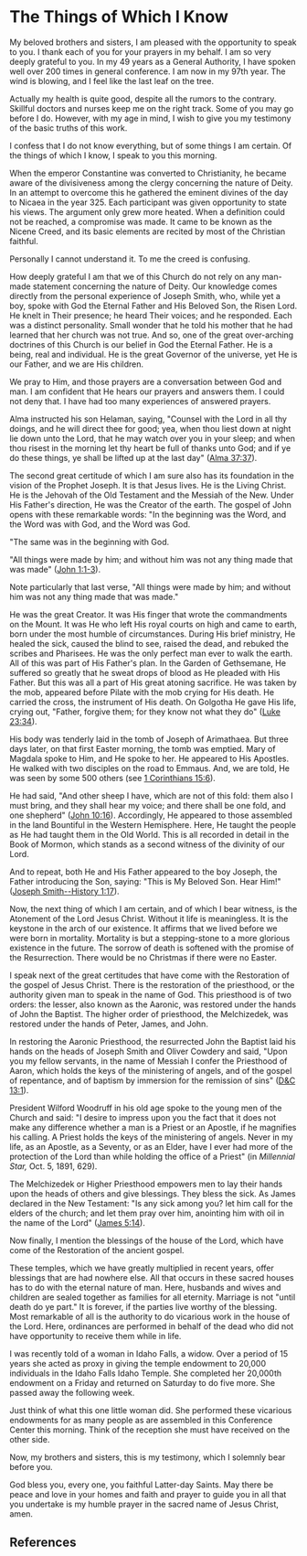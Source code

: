 # The Things of Which I Know

My beloved brothers and sisters, I am pleased with the opportunity to speak to
you. I thank each of you for your prayers in my behalf. I am so very deeply
grateful to you. In my 49 years as a General Authority, I have spoken well
over 200 times in general conference. I am now in my 97th year. The wind is
blowing, and I feel like the last leaf on the tree.

Actually my health is quite good, despite all the rumors to the contrary.
Skillful doctors and nurses keep me on the right track. Some of you may go
before I do. However, with my age in mind, I wish to give you my testimony of
the basic truths of this work.

I confess that I do not know everything, but of some things I am certain. Of
the things of which I know, I speak to you this morning.

When the emperor Constantine was converted to Christianity, he became aware of
the divisiveness among the clergy concerning the nature of Deity. In an
attempt to overcome this he gathered the eminent divines of the day to Nicaea
in the year 325. Each participant was given opportunity to state his views.
The argument only grew more heated. When a definition could not be reached, a
compromise was made. It came to be known as the Nicene Creed, and its basic
elements are recited by most of the Christian faithful.

Personally I cannot understand it. To me the creed is confusing.

How deeply grateful I am that we of this Church do not rely on any man-made
statement concerning the nature of Deity. Our knowledge comes directly from
the personal experience of Joseph Smith, who, while yet a boy, spoke with God
the Eternal Father and His Beloved Son, the Risen Lord. He knelt in Their
presence; he heard Their voices; and he responded. Each was a distinct
personality. Small wonder that he told his mother that he had learned that her
church was not true. And so, one of the great over-arching doctrines of this
Church is our belief in God the Eternal Father. He is a being, real and
individual. He is the great Governor of the universe, yet He is our Father,
and we are His children.

We pray to Him, and those prayers are a conversation between God and man. I am
confident that He hears our prayers and answers them. I could not deny that. I
have had too many experiences of answered prayers.

Alma instructed his son Helaman, saying, "Counsel with the Lord in all thy
doings, and he will direct thee for good; yea, when thou liest down at night
lie down unto the Lord, that he may watch over you in your sleep; and when
thou risest in the morning let thy heart be full of thanks unto God; and if ye
do these things, ye shall be lifted up at the last day" ([Alma
37:37](/scriptures/bofm/alma/37.37?lang=eng#36)).

The second great certitude of which I am sure also has its foundation in the
vision of the Prophet Joseph. It is that Jesus lives. He is the Living Christ.
He is the Jehovah of the Old Testament and the Messiah of the New. Under His
Father's direction, He was the Creator of the earth. The gospel of John opens
with these remarkable words: "In the beginning was the Word, and the Word was
with God, and the Word was God.

"The same was in the beginning with God.

"All things were made by him; and without him was not any thing made that was
made" ([John 1:1-3](/scriptures/nt/john/1.1-3?lang=eng#0)).

Note particularly that last verse, "All things were made by him; and without
him was not any thing made that was made."

He was the great Creator. It was His finger that wrote the commandments on the
Mount. It was He who left His royal courts on high and came to earth, born
under the most humble of circumstances. During His brief ministry, He healed
the sick, caused the blind to see, raised the dead, and rebuked the scribes
and Pharisees. He was the only perfect man ever to walk the earth. All of this
was part of His Father's plan. In the Garden of Gethsemane, He suffered so
greatly that he sweat drops of blood as He pleaded with His Father. But this
was all a part of His great atoning sacrifice. He was taken by the mob,
appeared before Pilate with the mob crying for His death. He carried the
cross, the instrument of His death. On Golgotha He gave His life, crying out,
"Father, forgive them; for they know not what they do" ([Luke
23:34](/scriptures/nt/luke/23.34?lang=eng#33)).

His body was tenderly laid in the tomb of Joseph of Arimathaea. But three days
later, on that first Easter morning, the tomb was emptied. Mary of Magdala
spoke to Him, and He spoke to her. He appeared to His Apostles. He walked with
two disciples on the road to Emmaus. And, we are told, He was seen by some 500
others (see [1 Corinthians 15:6](/scriptures/nt/1-cor/15.6?lang=eng#5)).

He had said, "And other sheep I have, which are not of this fold: them also I
must bring, and they shall hear my voice; and there shall be one fold, and one
shepherd" ([John 10:16](/scriptures/nt/john/10.16?lang=eng#15)). Accordingly,
He appeared to those assembled in the land Bountiful in the Western
Hemisphere. Here, He taught the people as He had taught them in the Old World.
This is all recorded in detail in the Book of Mormon, which stands as a second
witness of the divinity of our Lord.

And to repeat, both He and His Father appeared to the boy Joseph, the Father
introducing the Son, saying: "This is My Beloved Son. Hear Him!" ([Joseph
Smith--History 1:17](/scriptures/pgp/js-h/1.17?lang=eng#16)).

Now, the next thing of which I am certain, and of which I bear witness, is the
Atonement of the Lord Jesus Christ. Without it life is meaningless. It is the
keystone in the arch of our existence. It affirms that we lived before we were
born in mortality. Mortality is but a stepping-stone to a more glorious
existence in the future. The sorrow of death is softened with the promise of
the Resurrection. There would be no Christmas if there were no Easter.

I speak next of the great certitudes that have come with the Restoration of
the gospel of Jesus Christ. There is the restoration of the priesthood, or the
authority given man to speak in the name of God. This priesthood is of two
orders: the lesser, also known as the Aaronic, was restored under the hands of
John the Baptist. The higher order of priesthood, the Melchizedek, was
restored under the hands of Peter, James, and John.

In restoring the Aaronic Priesthood, the resurrected John the Baptist laid his
hands on the heads of Joseph Smith and Oliver Cowdery and said, "Upon you my
fellow servants, in the name of Messiah I confer the Priesthood of Aaron,
which holds the keys of the ministering of angels, and of the gospel of
repentance, and of baptism by immersion for the remission of sins" ([D&amp;C
13:1](/scriptures/dc-testament/dc/13.1?lang=eng#0)).

President Wilford Woodruff in his old age spoke to the young men of the Church
and said: "I desire to impress upon you the fact that it does not make any
difference whether a man is a Priest or an Apostle, if he magnifies his
calling. A Priest holds the keys of the ministering of angels. Never in my
life, as an Apostle, as a Seventy, or as an Elder, have I ever had more of the
protection of the Lord than while holding the office of a Priest" (in
_Millennial Star,_ Oct. 5, 1891, 629).

The Melchizedek or Higher Priesthood empowers men to lay their hands upon the
heads of others and give blessings. They bless the sick. As James declared in
the New Testament: "Is any sick among you? let him call for the elders of the
church; and let them pray over him, anointing him with oil in the name of the
Lord" ([James 5:14](/scriptures/nt/james/5.14?lang=eng#13)).

Now finally, I mention the blessings of the house of the Lord, which have come
of the Restoration of the ancient gospel.

These temples, which we have greatly multiplied in recent years, offer
blessings that are had nowhere else. All that occurs in these sacred houses
has to do with the eternal nature of man. Here, husbands and wives and
children are sealed together as families for all eternity. Marriage is not
"until death do ye part." It is forever, if the parties live worthy of the
blessing. Most remarkable of all is the authority to do vicarious work in the
house of the Lord. Here, ordinances are performed in behalf of the dead who
did not have opportunity to receive them while in life.

I was recently told of a woman in Idaho Falls, a widow. Over a period of 15
years she acted as proxy in giving the temple endowment to 20,000 individuals
in the Idaho Falls Idaho Temple. She completed her 20,000th endowment on a
Friday and returned on Saturday to do five more. She passed away the following
week.

Just think of what this one little woman did. She performed these vicarious
endowments for as many people as are assembled in this Conference Center this
morning. Think of the reception she must have received on the other side.

Now, my brothers and sisters, this is my testimony, which I solemnly bear
before you.

God bless you, every one, you faithful Latter-day Saints. May there be peace
and love in your homes and faith and prayer to guide you in all that you
undertake is my humble prayer in the sacred name of Jesus Christ, amen.

## References

